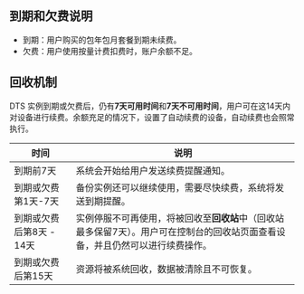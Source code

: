 ## 到期和欠费说明

- 到期：用户购买的包年包月套餐到期未续费。
- 欠费：用户使用按量计费扣费时，账户余额不足。

## 回收机制

DTS 实例到期或欠费后，仍有**7天可用时间**和**7天不可用时间**，用户可在这14天内对设备进行续费。余额充足的情况下，设置了自动续费的设备，自动续费也会照常执行。

| 时间                   | 说明                                                         |
| ---------------------- | ------------------------------------------------------------ |
| 到期前7天              | 系统会开始给用户发送续费提醒通知。                           |
| 到期或欠费第1天-7天    | 备份实例还可以继续使用，需要尽快续费，系统将发送到期提醒。   |
| 到期或欠费后第8天 - 14天 | 实例停服不可再使用，将被回收至**回收站**中（回收站最多保留7天）。用户可在控制台的回收站页面查看设备，并且仍然可以进行续费操作。 |
| 到期或欠费后第15天     | 资源将被系统回收，数据被清除且不可恢复。                     |

